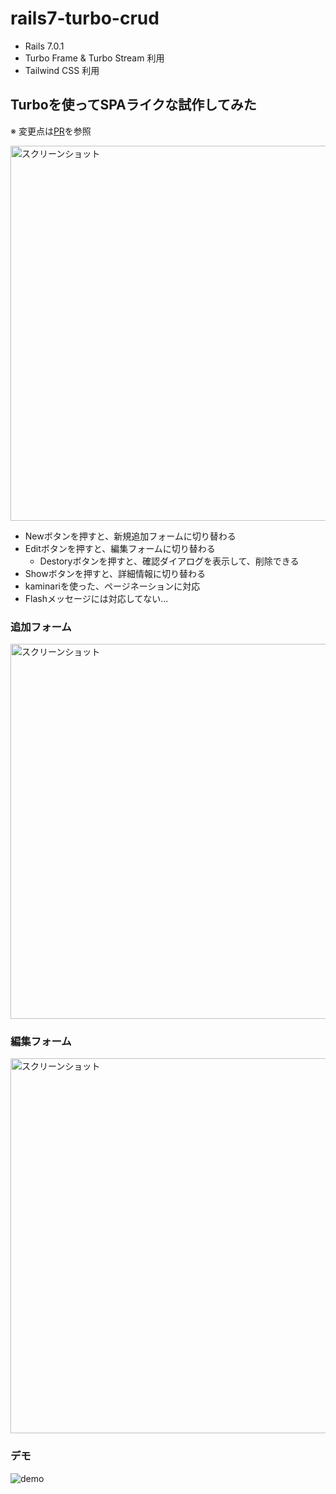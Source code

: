 # rails7-turbo-crud

- Rails 7.0.1
- Turbo Frame & Turbo Stream 利用
- Tailwind CSS 利用

## Turboを使ってSPAライクな試作してみた

※ 変更点は[PR](https://github.com/popobot/rails7-turbo-crud/pull/1)を参照

<img width="600" alt="スクリーンショット" src="https://user-images.githubusercontent.com/26326344/152086044-4f9ff3d1-35da-45d6-95ac-4ee71b494ce1.png">

- Newボタンを押すと、新規追加フォームに切り替わる
- Editボタンを押すと、編集フォームに切り替わる
  - Destoryボタンを押すと、確認ダイアログを表示して、削除できる
- Showボタンを押すと、詳細情報に切り替わる
- kaminariを使った、ページネーションに対応
- Flashメッセージには対応してない...

### 追加フォーム

<img width="600" alt="スクリーンショット" src="https://user-images.githubusercontent.com/26326344/152086048-cd9cb04f-d1aa-4ef9-b46f-4a6bc331c600.png">

### 編集フォーム

<img width="600" alt="スクリーンショット" src="https://user-images.githubusercontent.com/26326344/152085815-6c5195cd-daad-47f9-a8a3-f986d49731f8.png">

### デモ

![demo](https://user-images.githubusercontent.com/26326344/152715185-94ee82d5-f866-4ec0-b7c4-7017bb52fe33.gif)
